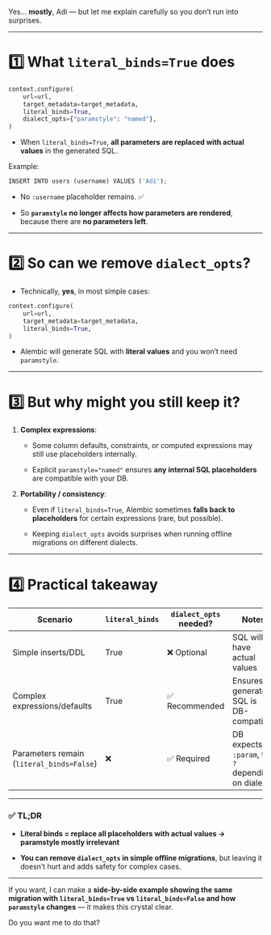 Yes… **mostly**, Adi — but let me explain carefully so you don’t run into surprises.

---

# 1️⃣ What `literal_binds=True` does

```python
context.configure(
    url=url,
    target_metadata=target_metadata,
    literal_binds=True,
    dialect_opts={"paramstyle": "named"},
)
```

- When `literal_binds=True`, **all parameters are replaced with actual values** in the generated SQL.
    

Example:

```python
INSERT INTO users (username) VALUES ('Adi');
```

- No `:username` placeholder remains. ✅
    
- So **`paramstyle` no longer affects how parameters are rendered**, because there are **no parameters left**.
    

---

# 2️⃣ So can we remove `dialect_opts`?

- Technically, **yes**, in most simple cases:
    

```python
context.configure(
    url=url,
    target_metadata=target_metadata,
    literal_binds=True,
)
```

- Alembic will generate SQL with **literal values** and you won’t need `paramstyle`.
    

---

# 3️⃣ But why might you still keep it?

1. **Complex expressions**:
    
    - Some column defaults, constraints, or computed expressions may still use placeholders internally.
        
    - Explicit `paramstyle="named"` ensures **any internal SQL placeholders** are compatible with your DB.
        
2. **Portability / consistency**:
    
    - Even if `literal_binds=True`, Alembic sometimes **falls back to placeholders** for certain expressions (rare, but possible).
        
    - Keeping `dialect_opts` avoids surprises when running offline migrations on different dialects.
        

---

# 4️⃣ Practical takeaway

|Scenario|`literal_binds`|`dialect_opts` needed?|Notes|
|---|---|---|---|
|Simple inserts/DDL|True|❌ Optional|SQL will have actual values|
|Complex expressions/defaults|True|✅ Recommended|Ensures generated SQL is DB-compatible|
|Parameters remain (`literal_binds=False`)|❌|✅ Required|DB expects `:param`, `%s`, `?` depending on dialect|

---

### ✅ TL;DR

- **Literal binds = replace all placeholders with actual values → paramstyle mostly irrelevant**
    
- **You can remove `dialect_opts` in simple offline migrations**, but leaving it doesn’t hurt and adds safety for complex cases.
    

---

If you want, I can make a **side-by-side example showing the same migration with `literal_binds=True` vs `literal_binds=False` and how `paramstyle` changes** — it makes this crystal clear.

Do you want me to do that?